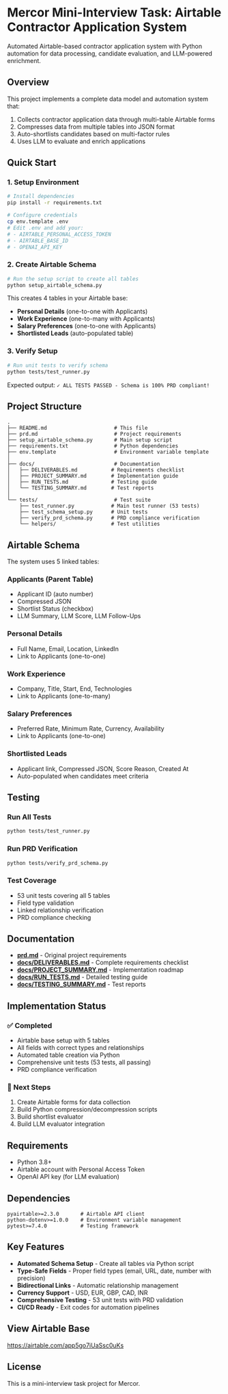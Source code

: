 # Mercor Mini-Interview Task: Airtable Contractor Application System

Automated Airtable-based contractor application system with Python automation for data processing, candidate evaluation, and LLM-powered enrichment.

## Overview

This project implements a complete data model and automation system that:
1. Collects contractor application data through multi-table Airtable forms
2. Compresses data from multiple tables into JSON format
3. Auto-shortlists candidates based on multi-factor rules
4. Uses LLM to evaluate and enrich applications

## Quick Start

### 1. Setup Environment

```bash
# Install dependencies
pip install -r requirements.txt

# Configure credentials
cp env.template .env
# Edit .env and add your:
# - AIRTABLE_PERSONAL_ACCESS_TOKEN
# - AIRTABLE_BASE_ID
# - OPENAI_API_KEY
```

### 2. Create Airtable Schema

```bash
# Run the setup script to create all tables
python setup_airtable_schema.py
```

This creates 4 tables in your Airtable base:
- **Personal Details** (one-to-one with Applicants)
- **Work Experience** (one-to-many with Applicants)
- **Salary Preferences** (one-to-one with Applicants)
- **Shortlisted Leads** (auto-populated table)

### 3. Verify Setup

```bash
# Run unit tests to verify schema
python tests/test_runner.py
```

Expected output: `✓ ALL TESTS PASSED - Schema is 100% PRD compliant!`

## Project Structure

```
.
├── README.md                      # This file
├── prd.md                         # Project requirements
├── setup_airtable_schema.py       # Main setup script
├── requirements.txt               # Python dependencies
├── env.template                   # Environment variable template
│
├── docs/                          # Documentation
│   ├── DELIVERABLES.md           # Requirements checklist
│   ├── PROJECT_SUMMARY.md        # Implementation guide
│   ├── RUN_TESTS.md              # Testing guide
│   └── TESTING_SUMMARY.md        # Test reports
│
└── tests/                         # Test suite
    ├── test_runner.py            # Main test runner (53 tests)
    ├── test_schema_setup.py      # Unit tests
    ├── verify_prd_schema.py      # PRD compliance verification
    └── helpers/                  # Test utilities
```

## Airtable Schema

The system uses 5 linked tables:

### Applicants (Parent Table)
- Applicant ID (auto number)
- Compressed JSON
- Shortlist Status (checkbox)
- LLM Summary, LLM Score, LLM Follow-Ups

### Personal Details
- Full Name, Email, Location, LinkedIn
- Link to Applicants (one-to-one)

### Work Experience
- Company, Title, Start, End, Technologies
- Link to Applicants (one-to-many)

### Salary Preferences
- Preferred Rate, Minimum Rate, Currency, Availability
- Link to Applicants (one-to-one)

### Shortlisted Leads
- Applicant link, Compressed JSON, Score Reason, Created At
- Auto-populated when candidates meet criteria

## Testing

### Run All Tests
```bash
python tests/test_runner.py
```

### Run PRD Verification
```bash
python tests/verify_prd_schema.py
```

### Test Coverage
- 53 unit tests covering all 5 tables
- Field type validation
- Linked relationship verification
- PRD compliance checking

## Documentation

- **[prd.md](prd.md)** - Original project requirements
- **[docs/DELIVERABLES.md](docs/DELIVERABLES.md)** - Complete requirements checklist
- **[docs/PROJECT_SUMMARY.md](docs/PROJECT_SUMMARY.md)** - Implementation roadmap
- **[docs/RUN_TESTS.md](docs/RUN_TESTS.md)** - Detailed testing guide
- **[docs/TESTING_SUMMARY.md](docs/TESTING_SUMMARY.md)** - Test reports

## Implementation Status

### ✅ Completed
- Airtable base setup with 5 tables
- All fields with correct types and relationships
- Automated table creation via Python
- Comprehensive unit tests (53 tests, all passing)
- PRD compliance verification

### 🚧 Next Steps
1. Create Airtable forms for data collection
2. Build Python compression/decompression scripts
3. Build shortlist evaluator
4. Build LLM evaluator integration

## Requirements

- Python 3.8+
- Airtable account with Personal Access Token
- OpenAI API key (for LLM evaluation)

## Dependencies

```
pyairtable>=2.3.0       # Airtable API client
python-dotenv>=1.0.0    # Environment variable management
pytest>=7.4.0           # Testing framework
```

## Key Features

- **Automated Schema Setup** - Create all tables via Python script
- **Type-Safe Fields** - Proper field types (email, URL, date, number with precision)
- **Bidirectional Links** - Automatic relationship management
- **Currency Support** - USD, EUR, GBP, CAD, INR
- **Comprehensive Testing** - 53 unit tests with PRD validation
- **CI/CD Ready** - Exit codes for automation pipelines

## View Airtable Base

https://airtable.com/app5go7iUaSsc0uKs

## License

This is a mini-interview task project for Mercor.
